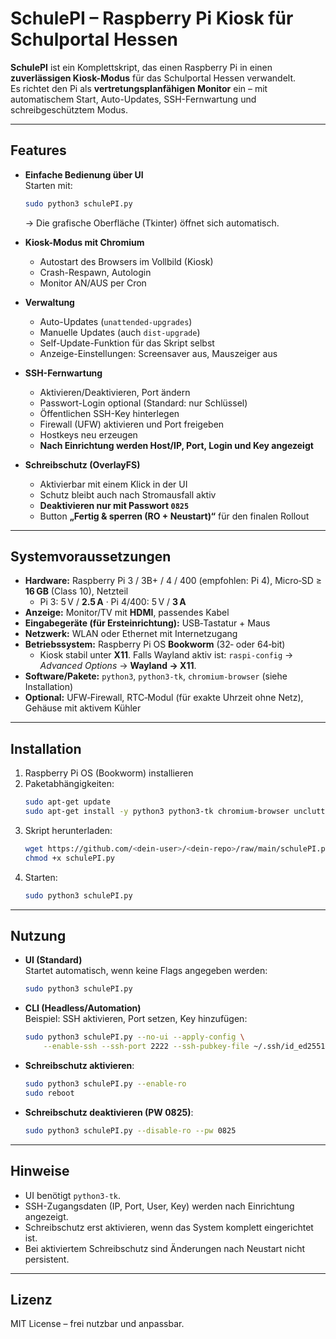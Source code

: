 # SchulePI – Raspberry Pi Kiosk für Schulportal Hessen

**SchulePI** ist ein Komplettskript, das einen Raspberry Pi in einen **zuverlässigen Kiosk-Modus** für das Schulportal Hessen verwandelt.  
Es richtet den Pi als **vertretungsplanfähigen Monitor** ein – mit automatischem Start, Auto-Updates, SSH-Fernwartung und schreibgeschütztem Modus.

---

## Features

- **Einfache Bedienung über UI**  
  Starten mit:
  ```bash
  sudo python3 schulePI.py
  ```
  → Die grafische Oberfläche (Tkinter) öffnet sich automatisch.

- **Kiosk-Modus mit Chromium**  
  - Autostart des Browsers im Vollbild (Kiosk)  
  - Crash-Respawn, Autologin  
  - Monitor AN/AUS per Cron

- **Verwaltung**  
  - Auto-Updates (`unattended-upgrades`)  
  - Manuelle Updates (auch `dist-upgrade`)  
  - Self-Update-Funktion für das Skript selbst  
  - Anzeige-Einstellungen: Screensaver aus, Mauszeiger aus

- **SSH-Fernwartung**  
  - Aktivieren/Deaktivieren, Port ändern  
  - Passwort-Login optional (Standard: nur Schlüssel)  
  - Öffentlichen SSH-Key hinterlegen  
  - Firewall (UFW) aktivieren und Port freigeben  
  - Hostkeys neu erzeugen  
  - **Nach Einrichtung werden Host/IP, Port, Login und Key angezeigt**

- **Schreibschutz (OverlayFS)**  
  - Aktivierbar mit einem Klick in der UI  
  - Schutz bleibt auch nach Stromausfall aktiv  
  - **Deaktivieren nur mit Passwort `0825`**  
  - Button **„Fertig & sperren (RO + Neustart)“** für den finalen Rollout

---

## Systemvoraussetzungen

- **Hardware:** Raspberry Pi 3 / 3B+ / 4 / 400 (empfohlen: Pi 4), Micro‑SD ≥ **16 GB** (Class 10), Netzteil
  - Pi 3: 5 V / **2.5 A** · Pi 4/400: 5 V / **3 A**
- **Anzeige:** Monitor/TV mit **HDMI**, passendes Kabel
- **Eingabegeräte (für Ersteinrichtung):** USB‑Tastatur + Maus
- **Netzwerk:** WLAN oder Ethernet mit Internetzugang
- **Betriebssystem:** Raspberry Pi OS **Bookworm** (32‑ oder 64‑bit)
  - Kiosk stabil unter **X11**. Falls Wayland aktiv ist: `raspi-config` → *Advanced Options* → **Wayland → X11**.
- **Software/Pakete:** `python3`, `python3-tk`, `chromium-browser` (siehe Installation)
- **Optional:** UFW‑Firewall, RTC‑Modul (für exakte Uhrzeit ohne Netz), Gehäuse mit aktivem Kühler


---

## Installation

1. Raspberry Pi OS (Bookworm) installieren  
2. Paketabhängigkeiten:
   ```bash
   sudo apt-get update
   sudo apt-get install -y python3 python3-tk chromium-browser unclutter xscreensaver ufw
   ```
3. Skript herunterladen:
   ```bash
   wget https://github.com/<dein-user>/<dein-repo>/raw/main/schulePI.py
   chmod +x schulePI.py
   ```
4. Starten:
   ```bash
   sudo python3 schulePI.py
   ```

---

## Nutzung

- **UI (Standard)**  
  Startet automatisch, wenn keine Flags angegeben werden:
  ```bash
  sudo python3 schulePI.py
  ```

- **CLI (Headless/Automation)**  
  Beispiel: SSH aktivieren, Port setzen, Key hinzufügen:
  ```bash
  sudo python3 schulePI.py --no-ui --apply-config \
      --enable-ssh --ssh-port 2222 --ssh-pubkey-file ~/.ssh/id_ed25519.pub
  ```

- **Schreibschutz aktivieren**:
  ```bash
  sudo python3 schulePI.py --enable-ro
  sudo reboot
  ```

- **Schreibschutz deaktivieren (PW 0825)**:
  ```bash
  sudo python3 schulePI.py --disable-ro --pw 0825
  ```

---

## Hinweise

- UI benötigt `python3-tk`.  
- SSH-Zugangsdaten (IP, Port, User, Key) werden nach Einrichtung angezeigt.  
- Schreibschutz erst aktivieren, wenn das System komplett eingerichtet ist.  
- Bei aktiviertem Schreibschutz sind Änderungen nach Neustart nicht persistent.

---

## Lizenz

MIT License – frei nutzbar und anpassbar.
